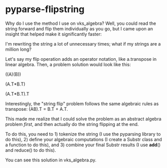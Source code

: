 # pyparse-flipstring

Why do I use the method I use on vks_algebra? Well, you could read the string forward and flip them individually as you go, but I came upon an insight that helped make it significantly faster:

I'm rewriting the string a lot of unnecessary times; what if my strings are a million long?

Let's say my flip operation adds an operator notation, like a.transpose in linear algebra. Then, a problem solution would look like this:

((A)(B))

(A.T*B.T)

(A.T*B.T).T

Interestingly, the "string flip" problem follows the same algebraic rules as transpose: (AB).T = B.T + A.T.

This made me realize that I could solve the problem as an abstract algebra problem _first_, and then actually do the string flipping at the end.

To do this, you need to 1) tokenize the string (I use the pyparsing library to do this), 2) define your algebraic computations (I create a Substr class and a function to do this), and 3) combine your final Substr results (I use __add__() and reduce() to do this).

You can see this solution in vks_algebra.py.


